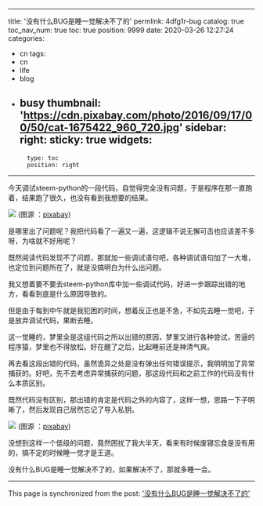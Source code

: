 
---
title: '没有什么BUG是睡一觉解决不了的'
permlink: 4dfg1r-bug
catalog: true
toc_nav_num: true
toc: true
position: 9999
date: 2020-03-26 12:27:24
categories:
- cn
tags:
- cn
- life
- blog
- busy
thumbnail: 'https://cdn.pixabay.com/photo/2016/09/17/00/50/cat-1675422_960_720.jpg'
sidebar:
    right:
        sticky: true
widgets:
    -
        type: toc
        position: right
---


今天调试steem-python的一段代码，自觉得完全没有问题，于是程序在那一直跑着，结果跑了很久，也没有看到我想要的结果。

![](https://cdn.pixabay.com/photo/2016/09/17/00/50/cat-1675422_960_720.jpg)
(图源 ：[pixabay](https://pixabay.com/))

是哪里出了问题呢？我把代码看了一遍又一遍，这逻辑不说无懈可击也应该差不多呀，为啥就不好用呢？

既然阅读代码发现不了问题，那就加一些调试语句吧，各种调试语句加了一大堆，也定位到问题所在了，就是没搞明白为什么出问题。

我又想着要不要去steem-python库中加一些调试代码，好进一步跟踪出错的地方，看看到底是什么原因导致的。

但是由于每到中午就是我犯困的时间，想着反正也是不急，不如先去睡一觉吧，于是放弃调试代码，果断去睡。

这一觉睡的，梦里全是这组代码之所以出错的原因，梦里又进行各种尝试，苦逼的程序猿，梦里也不得放松。好在醒了之后，比起睡前还是神清气爽。

再去看这段出错的代码，虽然诡异之处是没有弹出任何错误提示，我明明加了异常捕获的。好吧，先不去考虑异常捕获的问题，那这段代码和之前工作的代码没有什么本质区别。

既然代码没有区别，那出错的肯定是代码之外的内容了，这样一想，思路一下子明晰了，然后发现自己居然忘记了导入私钥。

![](https://cdn.pixabay.com/photo/2016/11/20/08/31/animal-1842195_960_720.jpg)
(图源 ：[pixabay](https://pixabay.com/))

没想到这样一个低级的问题，竟然困扰了我大半天，看来有时候废寝忘食是没有用的，搞不定的时候睡一觉才是王道。

没有什么BUG是睡一觉解决不了的，如果解决不了，那就多睡一会。

- - -

This page is synchronized from the post: ['没有什么BUG是睡一觉解决不了的'](https://steemit.com/@oflyhigh/4dfg1r-bug)
